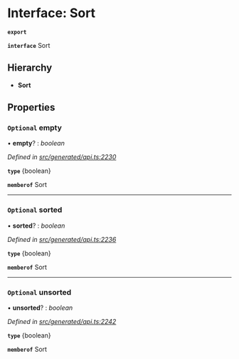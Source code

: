 # Interface: Sort

**`export`** 

**`interface`** Sort

## Hierarchy

* **Sort**

## Properties

### `Optional` empty

• **empty**? : *boolean*

*Defined in [src/generated/api.ts:2230](https://github.com/mailslurp/mailslurp-client/blob/2f39d3c/src/generated/api.ts#L2230)*

**`type`** {boolean}

**`memberof`** Sort

___

### `Optional` sorted

• **sorted**? : *boolean*

*Defined in [src/generated/api.ts:2236](https://github.com/mailslurp/mailslurp-client/blob/2f39d3c/src/generated/api.ts#L2236)*

**`type`** {boolean}

**`memberof`** Sort

___

### `Optional` unsorted

• **unsorted**? : *boolean*

*Defined in [src/generated/api.ts:2242](https://github.com/mailslurp/mailslurp-client/blob/2f39d3c/src/generated/api.ts#L2242)*

**`type`** {boolean}

**`memberof`** Sort

